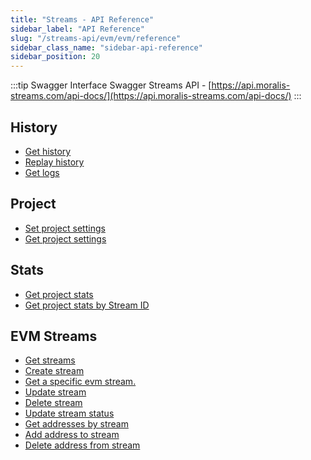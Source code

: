 ```yaml
---
title: "Streams - API Reference"
sidebar_label: "API Reference"
slug: "/streams-api/evm/evm/reference"
sidebar_class_name: "sidebar-api-reference"
sidebar_position: 20
---
```


:::tip Swagger Interface
Swagger Streams API - [https://api.moralis-streams.com/api-docs/](https://api.moralis-streams.com/api-docs/)
:::


## History

<ul>
  <li><a href="/streams-api/evm/reference/get-history">Get history</a></li>
  <li><a href="/streams-api/evm/reference/replay-history">Replay history</a></li>
  <li><a href="/streams-api/evm/reference/get-logs">Get logs</a></li>
</ul>

## Project

<ul>
  <li><a href="/streams-api/evm/reference/set-settings">Set project settings</a></li>
  <li><a href="/streams-api/evm/reference/get-settings">Get project settings</a></li>
</ul>

## Stats

<ul>
  <li><a href="/streams-api/evm/reference/get-stats">Get project stats</a></li>
  <li><a href="/streams-api/evm/reference/get-stats-by-streamid">Get project stats by Stream ID</a></li>
</ul>

## EVM Streams

<ul>
  <li><a href="/streams-api/evm/reference/get-streams">Get streams</a></li>
  <li><a href="/streams-api/evm/reference/create-stream">Create stream</a></li>
  <li><a href="/streams-api/evm/reference/get-stream">Get a specific evm stream.</a></li>
  <li><a href="/streams-api/evm/reference/update-stream">Update stream</a></li>
  <li><a href="/streams-api/evm/reference/delete-stream">Delete stream</a></li>
  <li><a href="/streams-api/evm/reference/update-stream-status">Update stream status</a></li>
  <li><a href="/streams-api/evm/reference/get-addresses">Get addresses by stream</a></li>
  <li><a href="/streams-api/evm/reference/add-address-to-stream">Add address to stream</a></li>
  <li><a href="/streams-api/evm/reference/delete-address-from-stream">Delete address from stream</a></li>
</ul>
